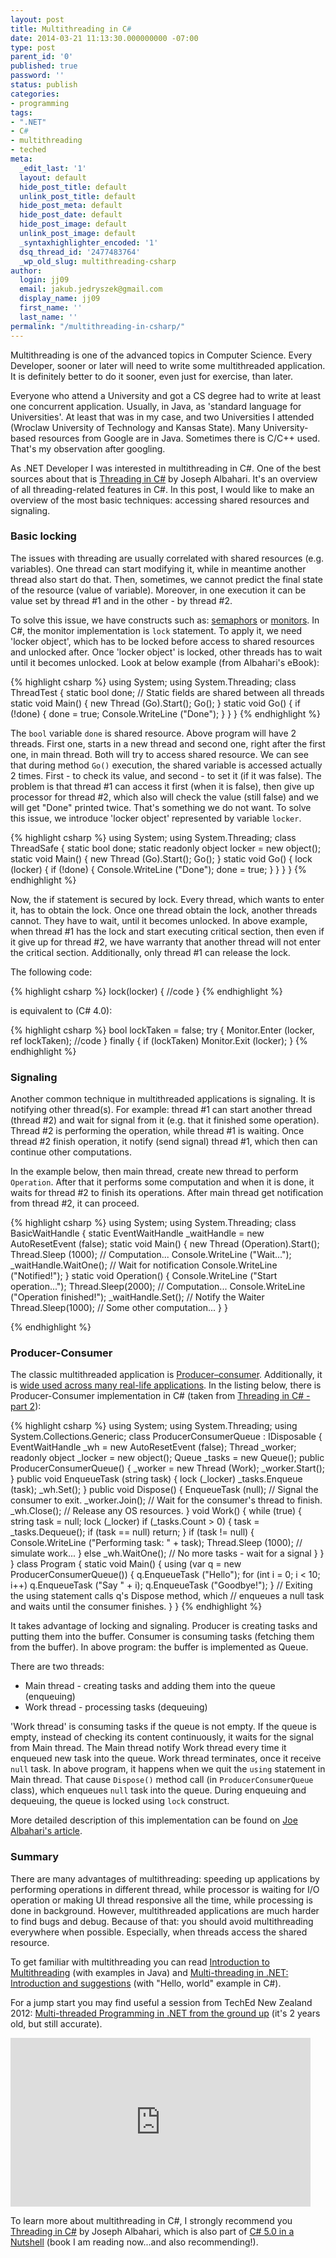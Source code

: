 ```yaml
---
layout: post
title: Multithreading in C#
date: 2014-03-21 11:13:30.000000000 -07:00
type: post
parent_id: '0'
published: true
password: ''
status: publish
categories:
- programming
tags:
- ".NET"
- C#
- multithreading
- teched
meta:
  _edit_last: '1'
  layout: default
  hide_post_title: default
  unlink_post_title: default
  hide_post_meta: default
  hide_post_date: default
  hide_post_image: default
  unlink_post_image: default
  _syntaxhighlighter_encoded: '1'
  dsq_thread_id: '2477483764'
  _wp_old_slug: multithreading-csharp
author:
  login: jj09
  email: jakub.jedryszek@gmail.com
  display_name: jj09
  first_name: ''
  last_name: ''
permalink: "/multithreading-in-csharp/"
---
```

<p>Multithreading is one of the advanced topics in Computer Science. Every Developer, sooner or later will need to write some multithreaded application. It is definitely better to do it sooner, even just for exercise, than later.</p>
<p>Everyone who attend a University and got a CS degree had to write at least one concurrent application. Usually, in Java, as 'standard language for Universities'. At least that was in my case, and two Universities I attended (Wroclaw University of Technology and Kansas State). Many University-based resources from Google are in Java. Sometimes there is C/C++ used. That's my observation after googling.</p>
<p>As .NET Developer I was interested in multithreading in C#. One of the best sources about that is <a href="http://www.albahari.com/threading/">Threading in C#</a> by Joseph Albahari. It's an overview of all threading-related features in C#. In this post, I would like to make an overview of the most basic techniques: accessing shared resources and signaling.</p>
<h3>Basic locking</h3>
<p>The issues with threading are usually correlated with shared resources (e.g. variables). One thread can start modifying it, while in meantime another thread also start do that. Then, sometimes, we cannot predict the final state of the resource (value of variable). Moreover, in one execution it can be value set by thread #1 and in the other - by thread #2.</p>
<p>To solve this issue, we have constructs such as: <a href="http://en.wikipedia.org/wiki/Semaphore_(programming)">semaphors</a> or <a href="http://en.wikipedia.org/wiki/Monitor_(synchronization)">monitors</a>. In C#, the monitor implementation is <code>lock</code> statement. To apply it, we need 'locker object', which has to be locked before access to shared resources and unlocked after. Once 'locker object' is locked, other threads has to wait until it becomes unlocked. Look at below example (from Albahari's eBook):</p>
{% highlight csharp %}
using System;
using System.Threading;
class ThreadTest
{
  static bool done;    // Static fields are shared between all threads
  static void Main()
  {
    new Thread (Go).Start();
    Go();
  }
  static void Go()
  {
    if (!done) { done = true; Console.WriteLine ("Done"); }
  }
}
{% endhighlight %}

<p>The <code>bool</code> variable <code>done</code> is shared resource. Above program will have 2 threads. First one, starts in a new thread and second one, right after the first one, in main thread. Both will try to access shared resource. We can see that during method <code>Go()</code> execution, the shared variable is accessed actually 2 times. First - to check its value, and second - to set it (if it was false). The problem is that thread #1 can access it first (when it is false), then give up processor for thread #2, which also will check the value (still false) and we will get "Done" printed twice. That's something we do not want. To solve this issue, we introduce 'locker object' represented by variable <code>locker</code>.

{% highlight csharp %}
using System;
using System.Threading;
class ThreadSafe
{
  static bool done;
  static readonly object locker = new object();
  static void Main()
  {
    new Thread (Go).Start();
    Go();
  }
  static void Go()
  {
    lock (locker)
    {
      if (!done) { Console.WriteLine ("Done"); done = true; }
    }
  }
}
{% endhighlight %}

<p>Now, the if statement is secured by lock. Every thread, which wants to enter it, has to obtain the lock. Once one thread obtain the lock, another threads cannot. They have to wait, until it becomes unlocked. In above example, when thread #1 has the lock and start executing critical section, then even if it give up for thread #2, we have warranty that another thread will not enter the critical section. Additionally, only thread #1 can release the lock.</p>
<p>The following code:</p>

{% highlight csharp %}
lock(locker)
{
    //code
}
{% endhighlight %}

<p>is equivalent to (C# 4.0):</p>

{% highlight csharp %}
bool lockTaken = false;
try
{
  Monitor.Enter (locker, ref lockTaken);
  //code
}
finally { if (lockTaken) Monitor.Exit (locker); }
{% endhighlight %}

<h3>Signaling</h3>
<p>Another common technique in multithreaded applications is signaling. It is notifying other thread(s). For example: thread #1 can start another thread (thread #2) and wait for signal from it (e.g. that it finished some operation). Thread #2 is performing the operation, while thread #1 is waiting. Once thread #2 finish operation, it notify (send signal) thread #1, which then can continue other computations.</p>
<p>In the example below, then main thread, create new thread to perform <code>Operation</code>. After that it performs some computation and when it is done, it waits for thread #2 to finish its operations. After main thread get notification from thread #2, it can proceed.</p>

{% highlight csharp %}
using System;
using System.Threading;
class BasicWaitHandle
{
  static EventWaitHandle _waitHandle = new AutoResetEvent (false);
  static void Main()
  {
    new Thread (Operation).Start();
    Thread.Sleep (1000);                  // Computation...
    Console.WriteLine ("Wait...");
    _waitHandle.WaitOne();                    // Wait for notification
    Console.WriteLine ("Notified!");
  }
  static void Operation()
  {
    Console.WriteLine ("Start operation...");
    Thread.Sleep(2000);               // Computation...
    Console.WriteLine ("Operation finished!");
    _waitHandle.Set();                // Notify the Waiter
    Thread.Sleep(1000);         // Some other computation...
  }
}

{% endhighlight %}

<h3>Producer-Consumer</h3>
<p>The classic multithreaded application is <a href="http://en.wikipedia.org/wiki/Producer%E2%80%93consumer_problem">Producer–consumer</a>. Additionally, it is <a href="http://www.researchgate.net/post/In_which_area_of_Computer_Science_is_the_Producer_Consumer_Problem_applied_or_implemented">wide used across many real-life applications</a>. In the listing below, there is Producer-Consumer implementation in C# (taken from <a href="http://www.albahari.com/threading/part2.aspx#_WaitHandle_Producer_Consumer_Queue">Threading in C# - part 2</a>):</p>

{% highlight csharp %}
using System;
using System.Threading;
using System.Collections.Generic;
class ProducerConsumerQueue : IDisposable
{
  EventWaitHandle _wh = new AutoResetEvent (false);
  Thread _worker;
  readonly object _locker = new object();
  Queue<string> _tasks = new Queue<string>();
  public ProducerConsumerQueue()
  {
    _worker = new Thread (Work);
    _worker.Start();
  }
  public void EnqueueTask (string task)
  {
    lock (_locker) _tasks.Enqueue (task);
    _wh.Set();
  }
  public void Dispose()
  {
    EnqueueTask (null);     // Signal the consumer to exit.
    _worker.Join();         // Wait for the consumer's thread to finish.
    _wh.Close();            // Release any OS resources.
  }
  void Work()
  {
    while (true)
    {
      string task = null;
      lock (_locker)
        if (_tasks.Count > 0)
        {
          task = _tasks.Dequeue();
          if (task == null) return;
        }
      if (task != null)
      {
        Console.WriteLine ("Performing task: " + task);
        Thread.Sleep (1000);  // simulate work...
      }
      else
        _wh.WaitOne();         // No more tasks - wait for a signal
    }
  }
}
class Program
{
	static void Main()
	{
	  using (var q = new ProducerConsumerQueue())
	  {
	    q.EnqueueTask ("Hello");
	    for (int i = 0; i < 10; i++) q.EnqueueTask ("Say " + i);
	    q.EnqueueTask ("Goodbye!");
	  }
	  // Exiting the using statement calls q's Dispose method, which
	  // enqueues a null task and waits until the consumer finishes.
	}
}
{% endhighlight %}

<p>It takes advantage of locking and signaling. Producer is creating tasks and putting them into the buffer. Consumer is consuming tasks (fetching them from the buffer). In above program: the buffer is implemented as Queue. </p>
<p>There are two threads:</p>
<ul>
<li>Main thread - creating tasks and adding them into the queue (enqueuing)</li>
<li>Work thread - processing tasks (dequeuing)</li>
</ul>
<p>'Work thread' is consuming tasks if the queue is not empty. If the queue is empty, instead of checking its content continuously, it waits for the signal from Main thread. The Main thread notify Work thread every time it enqueued new task into the queue. Work thread terminates, once it receive <code>null</code> task. In above program, it happens when we quit the <code>using</code> statement in Main thread. That cause <code>Dispose()</code> method call (in <code>ProducerConsumerQueue</code> class), which enqueues <code>null</code> task into the queue. During enqueuing and dequeuing, the queue is locked using <code>lock</code> construct.</p>
<p>More detailed description of this implementation can be found on <a href="http://www.albahari.com/threading/part2.aspx#_WaitHandle_Producer_Consumer_Queue">Joe Albahari's article</a>.</p>
<h3>Summary</h3>
<p>There are many advantages of multithreading: speeding up applications by performing operations in different thread, while processor is waiting for I/O operation or making UI thread responsive all the time, while processing is done in background. However, multithreaded applications are much harder to find bugs and debug. Because of that: you should avoid multithreading everywhere when possible. Especially, when threads access the shared resource.</p>
<p>To get familiar with multithreading you can read <a href="http://www.devmanuals.com/tutorials/java/corejava/MultiThreading.html">Introduction to Multithreading</a> (with examples in Java) and <a href="http://www.yoda.arachsys.com/csharp/threads/">Multi-threading in .NET: Introduction and suggestions</a> (with "Hello, world" example in C#).</p>
<p>For a jump start you may find useful a session from TechEd New Zealand 2012: <a href="http://channel9.msdn.com/Events/TechEd/NewZealand/TechEd-New-Zealand-2012/DEV402">Multi-threaded Programming in .NET from the ground up</a> (it's 2 years old, but still accurate).</p>
<p><iframe style="height:270px;width:480px" src="https://channel9.msdn.com/Events/TechEd/NewZealand/TechEd-New-Zealand-2012/DEV402/player?w=480&amp;h=270" frameborder="0" scrolling="no"></iframe></p>
<p>To learn more about multithreading in C#, I strongly recommend you <a href="http://www.albahari.com/threading/">Threading in C#</a> by Joseph Albahari, which is also part of <a href="https://amzn.to/3K3C3VT">C# 5.0 in a Nutshell</a> (book I am reading now...and also recommending!). </p>
